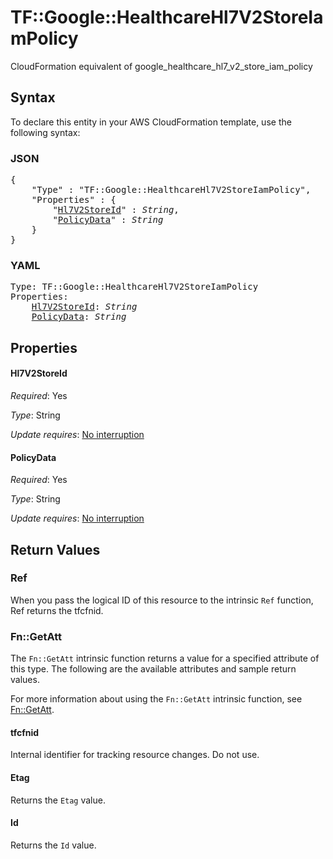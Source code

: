 # TF::Google::HealthcareHl7V2StoreIamPolicy

CloudFormation equivalent of google_healthcare_hl7_v2_store_iam_policy

## Syntax

To declare this entity in your AWS CloudFormation template, use the following syntax:

### JSON

<pre>
{
    "Type" : "TF::Google::HealthcareHl7V2StoreIamPolicy",
    "Properties" : {
        "<a href="#hl7v2storeid" title="Hl7V2StoreId">Hl7V2StoreId</a>" : <i>String</i>,
        "<a href="#policydata" title="PolicyData">PolicyData</a>" : <i>String</i>
    }
}
</pre>

### YAML

<pre>
Type: TF::Google::HealthcareHl7V2StoreIamPolicy
Properties:
    <a href="#hl7v2storeid" title="Hl7V2StoreId">Hl7V2StoreId</a>: <i>String</i>
    <a href="#policydata" title="PolicyData">PolicyData</a>: <i>String</i>
</pre>

## Properties

#### Hl7V2StoreId

_Required_: Yes

_Type_: String

_Update requires_: [No interruption](https://docs.aws.amazon.com/AWSCloudFormation/latest/UserGuide/using-cfn-updating-stacks-update-behaviors.html#update-no-interrupt)

#### PolicyData

_Required_: Yes

_Type_: String

_Update requires_: [No interruption](https://docs.aws.amazon.com/AWSCloudFormation/latest/UserGuide/using-cfn-updating-stacks-update-behaviors.html#update-no-interrupt)

## Return Values

### Ref

When you pass the logical ID of this resource to the intrinsic `Ref` function, Ref returns the tfcfnid.

### Fn::GetAtt

The `Fn::GetAtt` intrinsic function returns a value for a specified attribute of this type. The following are the available attributes and sample return values.

For more information about using the `Fn::GetAtt` intrinsic function, see [Fn::GetAtt](https://docs.aws.amazon.com/AWSCloudFormation/latest/UserGuide/intrinsic-function-reference-getatt.html).

#### tfcfnid

Internal identifier for tracking resource changes. Do not use.

#### Etag

Returns the <code>Etag</code> value.

#### Id

Returns the <code>Id</code> value.

